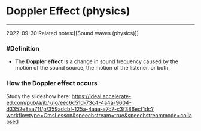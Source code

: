 # Doppler Effect (physics)
---
2022-09-30
Related notes:[[Sound waves (physics)]]

### #Definition 
- The **Doppler effect** is a change in sound frequency caused by the motion of the sound source, the motion of the listener, or both.

### How the Doppler effect occurs
Study the slideshow here: https://ideal.accelerate-ed.com/pub/a/ib/-/lo/eec6c51d-73c4-4a4a-9604-d3352e8aa71f/p/359adcbf-125a-4aaa-a7c7-c3f386ecf1dc?workflowtype=CmsLesson&speechstream=true&speechstreammode=collapsed